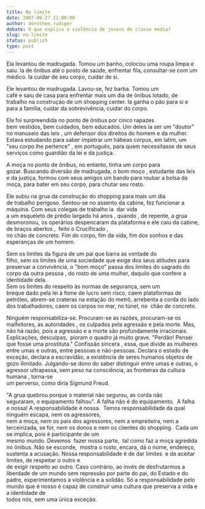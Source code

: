 ```yaml
---
title: No limite
date: 2007-06-27 21:00:00
author: dorothee.rudiger
debate: O que explica a violência de jovens de classe média?
slug: no-limite
status: publish 
type: post
---
```


Ela levantou de madrugada. Tomou um banho, colocou uma roupa limpa e saiu. Ia de ônibus até o posto de saúde, enfrentar fila, consultar-se com um médico. Ia cuidar de seu corpo, cuidar de si.     


Ele levantou de madrugada. Lavou-se, fez barba. Tomou um  
café e saiu de casa para enfrentar mais um dia de ônibus lotado, de trabalho na construção de um shopping center. Ia ganha o pão para si e para a família, cuidar da sobrevivência, cuidar do corpo. 


Ela foi surpreendida no ponto de ônibus por cinco rapazes  
bem vestidos, bem cuidados, bem educados. Um deles ia ser um "doutor" no manuseio das leis , um defensor dos direitos do homem e da mulher. Estava estudando para saber impetrar um hábeas corpus, em latim, um "seu corpo lhe pertence" , em português, para quem necessitasse de seus serviços como guardião da lei e da justiça.  


A moça no ponto de ônibus, no entanto, tinha um corpo para  
gozar. Buscando diversão de madrugada, o bom moço , estudante das leis e da justiça, formou com seus amigos um bando para roubar a bolsa da moça, para bater em seu corpo, para chutar seu rosto. 


Ele subiu na grua da construção do shopping para mais um dia  
de trabalho perigoso. Sentou-se no assento da cabine, fez funcionar a máquina. Com seus colegas de trabalho ia  dar vida  
a um esqueleto de prédio largado há anos , quando , de repente, a grua desmoronou, os operários despencaram da plataforma e ele caiu da cabine, de braços abertos ,  feito o Crucificado ,  
no chão de concreto. Fim do corpo, fim da vida, fim dos sonhos e das esperanças de um homem. 


Sem os limites da figura de um pai que barra as vontade do  
filho, sem os limites de uma sociedade que exige dos seus atitudes para preservar a convivência, o "bom moço" passa dos limites do sagrado do corpo da outra pessoa , do rosto de uma mulher, daquilo que confere a identidade dela.   
Sem os limites do respeito às normas de segurança, sem um  
breque dado pela lei à fome de lucro sem risco, caem plataformas de petróleo, abrem-se crateras na estação do metrô, arrebenta a corda do lado dos trabalhadores, caem os corpos no mar, no túnel, no  chão de concreto.   



Ninguém responsabiliza-se. Procuram-se as razões, procuram-se os malfeitores, as autoridades , os culpados pela agressão e pela morte. Mas, não há razão, pois a agressão e a morte são profundamente irracionais. Explicações, desculpas,  pioram o quadro já muito grave. "Perdão! Pensei que fosse uma prostituta." Confissão sincera , essa, que divide as mulheres entre umas e outras, entre pessoas e não-pessoas. Declara o estado de exceção, declara a escravidão, a existência de seres humanos objetos de gozo ilimitado. Julgando-se dono do saber distinguir entre umas e outras, o agressor ultrapassa, sem peso na consciência, as fronteiras da cultura humana , torna-se  
um perverso, como diria Sigmund Freud.   
  
"A grua quebrou porque o material não segurou, as corda não  
seguraram, o equipamento falhou". A falha não é do equipamento.  A falha e nossa! A responsabilidade é nossa.  Temos responsabilidade da qual  ninguém escapa, nem os agressores,  
nem a moça, nem os pais dos agressores, nem a empreiteira, nem a terceirizada, se for, nem os donos e nem os clientes do shopping.  Cada um se implica, pois é participante de um  
mesmo mundo. Devemos  fazer nossa parte,  tal como faz a moça agredida no ônibus. Não se esconde,  mostra o rosto, encara, dá o nome, endereço, sustenta a acusação. Nossa responsabilidade é de dar limites  e de aceitar limites, de respeitar o outro e  
de exigir respeito ao outro. Caso contrário, ao invés de desfrutarmos a liberdade de um mundo sem repressão por parte do pai, do Estado e do padre, experimentamos a violência e a solidão. Só a responsabilidade pelo mundo que é nosso é capaz de construir uma cultura que preserva a vida e a identidade de  
todos nós, sem uma única exceção.  
  



